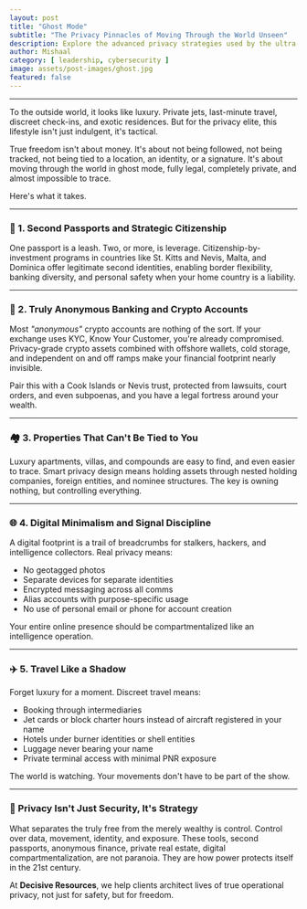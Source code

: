 ```yaml
---
layout: post
title: "Ghost Mode"
subtitle: "The Privacy Pinnacles of Moving Through the World Unseen"
description: Explore the advanced privacy strategies used by the ultra-private to move through the world unseen—covering second passports, anonymous banking, untraceable property ownership, and digital compartmentalization for true operational invisibility.
author: Mishaal
category: [ leadership, cybersecurity ]
image: assets/post-images/ghost.jpg
featured: false
---
```


-----

To the outside world, it looks like luxury. Private jets, last-minute travel, discreet check-ins, and exotic residences. But for the privacy elite, this lifestyle isn't just indulgent, it's tactical.

True freedom isn't about money. It's about not being followed, not being tracked, not being tied to a location, an identity, or a signature. It's about moving through the world in ghost mode, fully legal, completely private, and almost impossible to trace.

Here's what it takes.

* * * * *

### 🛂 1. Second Passports and Strategic Citizenship

One passport is a leash. Two, or more, is leverage. Citizenship-by-investment programs in countries like St. Kitts and Nevis, Malta, and Dominica offer legitimate second identities, enabling border flexibility, banking diversity, and personal safety when your home country is a liability.

* * * * *

### 🏦 2. Truly Anonymous Banking and Crypto Accounts

Most _"anonymous"_ crypto accounts are nothing of the sort. If your exchange uses KYC, Know Your Customer, you're already compromised. Privacy-grade crypto assets combined with offshore wallets, cold storage, and independent on and off ramps make your financial footprint nearly invisible.

Pair this with a Cook Islands or Nevis trust, protected from lawsuits, court orders, and even subpoenas, and you have a legal fortress around your wealth.

* * * * *

### 🏘️ 3. Properties That Can't Be Tied to You

Luxury apartments, villas, and compounds are easy to find, and even easier to trace. Smart privacy design means holding assets through nested holding companies, foreign entities, and nominee structures. The key is owning nothing, but controlling everything.

* * * * *

### 🌐 4. Digital Minimalism and Signal Discipline

A digital footprint is a trail of breadcrumbs for stalkers, hackers, and intelligence collectors. Real privacy means:

- No geotagged photos
- Separate devices for separate identities
- Encrypted messaging across all comms
- Alias accounts with purpose-specific usage
- No use of personal email or phone for account creation

Your entire online presence should be compartmentalized like an intelligence operation.

* * * * *

### ✈️ 5. Travel Like a Shadow

Forget luxury for a moment. Discreet travel means:

- Booking through intermediaries
- Jet cards or block charter hours instead of aircraft registered in your name
- Hotels under burner identities or shell entities
- Luggage never bearing your name
- Private terminal access with minimal PNR exposure

The world is watching. Your movements don't have to be part of the show.

* * * * *

### 🔐 Privacy Isn't Just Security, It's Strategy

What separates the truly free from the merely wealthy is control. Control over data, movement, identity, and exposure. These tools, second passports, anonymous finance, private real estate, digital compartmentalization, are not paranoia. They are how power protects itself in the 21st century.

At **Decisive Resources**, we help clients architect lives of true operational privacy, not just for safety, but for freedom.